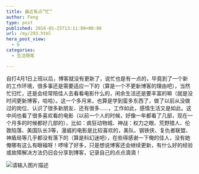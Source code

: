 ```yaml
---
title: 最近有点“忙”
author: Feng
type: post
published: 2016-05-25T13:11:00+00:00
url: /my/293.html
hera_post_view:
  - 6
categories:
  - 生活随笔

---
```

自打4月1日上班以后，博客就没有更新了，说忙也是有一点的，毕竟到了一个新的工作环境，很多事还是需要适应一下的（算是一个不更新博客的理由吧），当然忙归忙，还是会经常陪佳人去看看电影什么的，闲余生活还是要丰富的嘛（就是没时间更新博客，哈哈）。这一个多月来，也算是学到蛮多东西了，做了以前从没做过的岗位、认识了很多新朋友、还有很多……，工作如此，感情生活又是如此。这中间也看了很多喜欢看的电影（以前一个人的时候，好像一年都看了几部，现在一个月多的时候都好几部的），比如：疯狂动物城、神战：权力之眼、荒野猎人、伦敦陷落、美国队长3等，漫威的电影是比较喜欢的，美队、钢铁侠、复仇者联盟、神盾局等几乎都没有落下的（算是科幻迷吧），在些得感谢一下俺的佳人，没有她俺哪有这么有眼福呀！啰嗦了好多，只是想说博客还会继续更新，有什么好的经验或故障解决方法仍旧会分享到博客，记录自己的点点滴滴！

<img decoding="async" src="https://cdn.uu126.cn/wp-content/uploads/2016/05/2a3c2447bcfc742dc17565e04d4042e3.jpg" alt="请输入图片描述" title="请输入图片描述" />